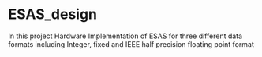 # ESAS_design
In this project Hardware Implementation of ESAS for three different data formats including Integer, fixed and IEEE half precision floating point format 
